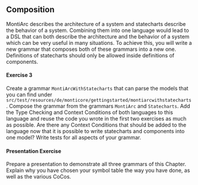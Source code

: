 <!-- (c) https://github.com/MontiCore/monticore -->

## Composition

MontiArc describes the architecture of a system and statecharts describe the behavior of a system.
Combining them into one language would lead to a DSL that can both describe the  architecture 
 and the behavior of a system which can be very useful in many situations.
To achieve this, 
 you will write a new grammar that composes both of these grammars into a new one.
Definitions of statecharts should only be allowed inside definitions of components.


#### Exercise 3
Create a grammar `MontiArcWithStatecharts` that can parse the models that you can
 find under `src/test/resources/de/monticore/gettingstarted/montiarcwithstatecharts`.
Compose the grammar from the grammars `MontiArc` and `Statecharts`. 
Add the Type Checking and Context Conditions of both languages to this
 language and reuse the code you wrote in the first two exercises as much as possible. 
Are there any Context Conditions that should be added to the language now that it is possible
 to write statecharts and components into one model?
Write tests for all aspects of your grammar.


#### Presentation Exercise
Prepare a presentation to demonstrate all three grammars of this Chapter.
Explain why you have chosen your symbol table the way you have done,
 as well as the various CoCos.
